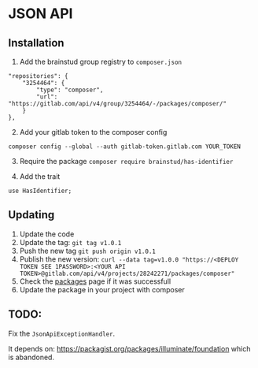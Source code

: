 # JSON API

## Installation

1. Add the brainstud group registry to `composer.json`

```
"repositories": {
    "3254464": {
        "type": "composer",
        "url": "https://gitlab.com/api/v4/group/3254464/-/packages/composer/"
    }
},
```

2. Add your gitlab token to the composer config

`composer config --global --auth gitlab-token.gitlab.com YOUR_TOKEN`

3. Require the package
`composer require brainstud/has-identifier`

4. Add the trait

`use HasIdentifier;`

## Updating

1. Update the code
2. Update the tag: `git tag v1.0.1`
3. Push the new tag `git push origin v1.0.1`
4. Publish the new version: `curl --data tag=v1.0.0 "https://<DEPLOY TOKEN SEE 1PASSWORD>:<YOUR API TOKEN>@gitlab.com/api/v4/projects/28242271/packages/composer"`
5. Check the [packages](https://gitlab.com/brainstud/packages/has-identifier/-/packages) page if it was successfull
6. Update the package in your project with composer


## TODO:
Fix the `JsonApiExceptionHandler`.

It depends on: https://packagist.org/packages/illuminate/foundation which is abandoned.